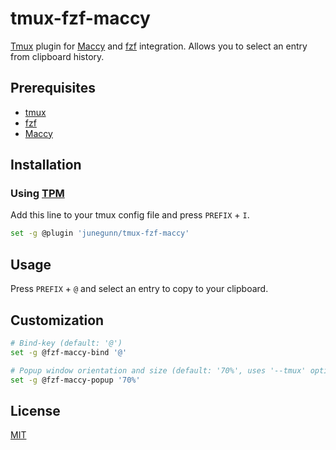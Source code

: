 tmux-fzf-maccy
==============

[Tmux][tmux] plugin for [Maccy][maccy] and [fzf][fzf] integration. Allows you
to select an entry from clipboard history.

[tmux]: https://github.com/tmux/tmux
[fzf]: https://github.com/junegunn/fzf
[maccy]: https://github.com/p0deje/Maccy

Prerequisites
-------------

- [tmux][tmux]
- [fzf][fzf]
- [Maccy][maccy]

Installation
------------

### Using [TPM](https://github.com/tmux-plugins/tpm)

Add this line to your tmux config file and press `PREFIX` + `I`.

```sh
set -g @plugin 'junegunn/tmux-fzf-maccy'
```

Usage
-----

Press `PREFIX` + `@` and select an entry to copy to your clipboard.

Customization
-------------

```sh
# Bind-key (default: '@')
set -g @fzf-maccy-bind '@'

# Popup window orientation and size (default: '70%', uses '--tmux' option of fzf)
set -g @fzf-maccy-popup '70%'
```

License
-------

[MIT](/LICENSE)
